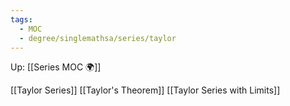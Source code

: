 ```yaml
---
tags:
  - MOC
  - degree/singlemathsa/series/taylor
---
```

Up: [[Series MOC 🌍]]

[[Taylor Series]]
[[Taylor's Theorem]]
[[Taylor Series with Limits]]
